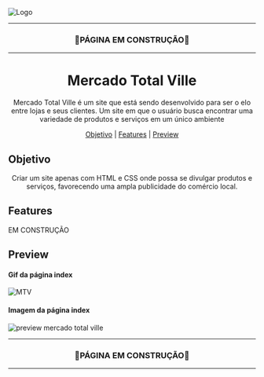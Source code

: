 
![Logo](https://user-images.githubusercontent.com/68918326/145571249-43b90124-b7d6-4ccf-b7dd-8948d255cd39.PNG)

<hr>
<h3 align="center">🚧PÁGINA EM CONSTRUÇÃO🚧</h3>
<hr>

<h1 align="center">Mercado Total Ville</h1>



<p align="center">Mercado Total Ville é um site que está sendo desenvolvido para ser o elo entre lojas e seus clientes. Um site em que o usuário busca encontrar uma variedade de produtos e serviços em um único ambiente</p>

<p align="center">
  <a href="#objetivo">Objetivo</a> |
  <a href="#features">Features</a> |
  <a href="#preview">Preview</a>
</p>


## Objetivo
<p align="center">
  Criar um site apenas com HTML e CSS onde possa se divulgar produtos e serviços, favorecendo uma ampla publicidade do comércio local.
</p>


## Features

  EM CONSTRUÇÃO
  
    

## Preview

#### Gif da página index
![MTV](https://user-images.githubusercontent.com/68918326/145570728-09f41bf3-c750-4ed3-b10b-adbac1abedef.gif)

#### Imagem da página index
![preview mercado total ville](https://user-images.githubusercontent.com/68918326/145570288-a8b06e4a-e829-46a8-a972-681ad04e20b0.PNG)


<hr>
<h3 align="center">🚧PÁGINA EM CONSTRUÇÃO🚧</h3>
<hr>
